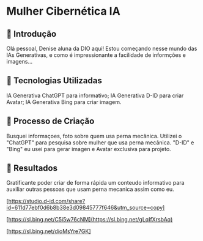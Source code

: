 # Mulher Cibernética IA

## 🚀 Introdução


Olá pessoal, Denise aluna da DIO aqui! Estou começando nesse mundo das IAs Generativas, e como é impressionante a facilidade de informções e imagens...


## 🤖 Tecnologias Utilizadas
IA Generativa ChatGPT para informativo;
IA Generativa D-ID para criar Avatar;
IA Generativa Bing para criar imagem.


## 🧐 Processo de Criação
Busquei informaçoes, foto sobre quem usa perna mecânica.
Utilizei o "ChatGPT" para pesquisa sobre mulher que usa perna mecânica. "D-ID" e "Bing" eu usei para gerar imagen e Avatar exclusiva para projeto.

## 🚀 Resultados
Gratificante poder criar de forma rápida um conteudo informativo para auxiliar outras pessoas que usam perna mecanica assim como eu. 


[https://studio.d-id.com/share?id=611d77ebf0d6b8b38e3d09845777f646&utm_source=copy]

[https://sl.bing.net/C5i5w76cNM](https://sl.bing.net/gLqIfXrsbAq)

[https://sl.bing.net/dioMsYre7GK]








